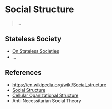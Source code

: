# Social Structure

> …

## Stateless Society

- [On Stateless Societies](https://250bpm.com/blog:177/index.html)
- …

## References

- https://en.wikipedia.org/wiki/Social_structure
- [Social Structure](https://en.wikipedia.org/wiki/Social_structure)
- [Cellular Oganizational Structure](https://en.wikipedia.org/wiki/Cellular_organizational_structure)
- Anti-Necessitarian Social Theory
